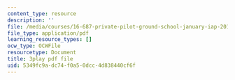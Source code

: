 ```yaml
---
content_type: resource
description: ''
file: /media/courses/16-687-private-pilot-ground-school-january-iap-2019/5349fc9adc74f0a50dcc4d838440cf6f_kiCNa95DnnE.pdf
file_type: application/pdf
learning_resource_types: []
ocw_type: OCWFile
resourcetype: Document
title: 3play pdf file
uid: 5349fc9a-dc74-f0a5-0dcc-4d838440cf6f
---
```


